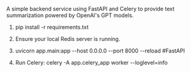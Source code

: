 A simple backend service using FastAPI and Celery to provide text summarization powered by OpenAI's GPT models.

1. pip install -r requirements.txt

2. Ensure your local Redis server is running.

3. uvicorn app.main:app --host 0.0.0.0 --port 8000 --reload #FastAPI

4. Run Celery: celery -A app.celery_app worker --loglevel=info
